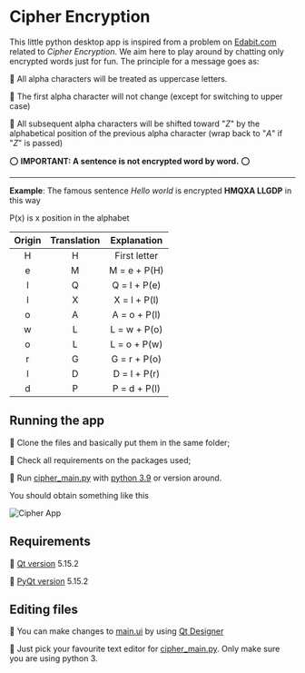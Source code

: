 # Cipher Encryption 

This little python desktop app is inspired from a problem on [Edabit.com](https://edabit.com/challenge/9fbbjaLt22Zfvjjau) related to *Cipher Encryption*. We aim here to play around by chatting only encrypted words just for fun. The principle for a message goes as:

:key: All alpha characters will be treated as uppercase letters.

:key: The first alpha character will not change (except for switching to upper case)

:key: All subsequent alpha characters will be shifted toward "*Z*" by the alphabetical position of the previous alpha character (wrap back to "*A*" if "*Z*" is passed)


:o: **IMPORTANT: A sentence is not encrypted word by word.** :o:  



***


**Example**: The famous sentence *Hello world* is encrypted **HMQXA LLGDP** in this way

P(x) is x position in the alphabet

| Origin | Translation |     Explanation    |
| :----: |    :----:   |        :----:      |
| H      |           H |     First letter   |
| e      |           M |    M = e + P(H)    |
| l      |           Q |    Q = l + P(e)    |
| l      |           X |    X = l + P(l)    |
| o      |           A |    A = o + P(l)    |
| w      |           L |    L = w + P(o)    |
| o      |           L |    L = o + P(w)    |
| r      |           G |    G = r + P(o)    |
| l      |           D |    D = l + P(r)    |
| d      |           P |    P = d + P(l)    |




## Running the app


:key: Clone the files and basically put them in the same folder;

:key: Check all requirements on the packages used;

:key: Run [cipher_main.py](https://github.com/JeanLucYAO/Accessible-cryptography-with-Cipher-Encryption/blob/main/cipher_main.py) with [python 3.9](https://www.python.org/downloads/) or version around.

You should obtain something like this

<img align="center"
src="https://drive.google.com/uc?export=view&id=1LfR5CmQn0odgIe2SW6hU0YBetICgzSX-" 
title="Cipher App"></img>


## Requirements

:key: [Qt version](https://pypi.org/project/PyQt5/) 5.15.2

:key: [PyQt version](https://pypi.org/project/PyQt5/) 5.15.2


## Editing files

:key: You can make changes to [main.ui](https://github.com/JeanLucYAO/Accessible-cryptography-with-Cipher-Encryption/blob/main/main.ui) by using [Qt Designer](https://build-system.fman.io/qt-designer-download)

:key: Just pick your favourite text editor for [cipher_main.py](https://github.com/JeanLucYAO/Accessible-cryptography-with-Cipher-Encryption/blob/main/cipher_main.py). Only make sure you are using python 3.


